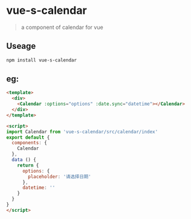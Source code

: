 # vue-s-calendar

> a component of calendar for vue

## Useage

```bash
npm install vue-s-calendar

```

## eg:

```html
<template>
  <div>
    <Calendar :options="options" :date.sync="datetime"></Calendar>
  </div>
</template>

<script>
import Calendar from 'vue-s-calendar/src/calendar/index'
export default {
  components: {
    Calendar
  },
  data () {
    return {
      options: {
        placeholder: '请选择日期'
      },
      datetime: ''
    }
  }
}
</script>
```
